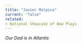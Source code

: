 ```yaml
---
title: "Javier Malpica"
current: "false"
related:
- National Showcase of New Plays
---
```


*Our Dad is in Atlantis*

